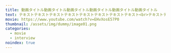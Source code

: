 ```yaml
---
title: 動画タイトル動画タイトル動画タイトル動画タイトル動画タイトル動画タイトル
text: テキストテキストテキストテキストテキストテキストテキストテキスト<br>テキストテキストテキストテキストテキストテキストテキストテキストテキストテキストテキストテキストテキストテキストテキストテキストテキストテキスト
movie: https://www.youtube.com/watch?v=EHvXosE57P0
thumbnail: /assets/img/dummy/image01.png
categories:
  - movie
  - interview
noindex: true
---
```

